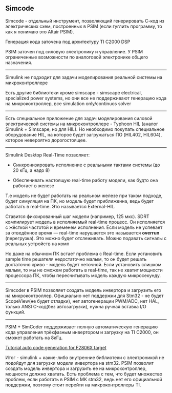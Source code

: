 ## Simcode

Simcode - отдельный инструмент, позволяющий генерировать С-код из электрических схем, построенных в PSIM (если гуглить программу, то как я понимаю это Altair PSIM).

Генерация кода заточена под архитектуру TI C2000 DSP

PSIM заточен под силовую электронику и управление. У PSIM ограниченные возможности по аналоговой электронике общего назначения. 

---

Simulink не подходит для задачи моделирования реальной системы на микроконтроллере 

Есть другие библиотеки кроме simscape - simscape electrical, specialized power systems, но они все не поддерживают генерацию кода на микроконтроллер, все simulation only/continuos solver

---
Есть специальное приложение для задач моделирования силовой электрической системы на микроконтроллере - Typhoon HIL (аналог Simulink + Simscape, но для HIL). Но необходимо покупать специальное оборудование HIL, на которое будет загружаться ПО (HIL402, HIL604), которое невероятно дорогостоящее.

---
Simulink Desktop Real-Time позволяет:
- Синхронизировать исполнение с реальными тактами системы (до 20 кГц, а надо 8)
    
- Обеспечивать настоящую real-time работу модели, как будто она работает в железе

Т.е модель не будет работать на реальном железе при таком подходе, будет симуляция на ПК, но модель будет приближенна, ведь будет работать в real-time. Это называется External-HIL. 

Ставится фиксированный шаг модели (например, 125 мкс). SDRT компилирует модель в исполняемый real-time процесс. Он исполняется с жёсткой частотой и временем исполнения. Если модель не успевает за отведённое время — real-time нарушается  это называется **overrun** (перегрузка). Это можно будет отслеживать. 
Можно подавать сигналы с реальных устройств на комп 

Но даже на обычном ПК встает проблема с Real-time. Если установить sample time решателя недостаточно малым, то он будет решать достаточно криво - модель будет неточной. Если установить слишком малым, то мы не сможем работать в real-time, так не хватит мощности процессора ПК, чтобы пересчитывать модель каждую микросекунду.

--- 
Simcoder в PSIM позволяет создать модель инвертора и загрузить его на микроконтроллер. Официально нет поддержки для Stm32 - не будет ScopeView(не будет отладки), нет автогенерации PWM/ADC, нет HAL, только ANSI C-код(без автозагрузки), нужна ручная вставка I/O функций. 

---

PSIM + SimCoder поддерживает полную автоматическую генерацию кода управления трёхфазным инвертором и загрузку на TI C2000, он сможет работать на 8кГц. 

[Tutorial auto code generation for F2806X target](https://2023.help.altair.com/psim-tut/tutorials/Tutorial%20-%20Auto%20Code%20Generation%20for%20F2806x%20Target.pdf?utm_source=chatgpt.com)


Итог - simulink + какие-либо внутренние библиотеки с электроникой не подойдут для загрузки модели инвертора на stm32. PSIM позволит создать модель инвертора и загрузить ее на микроконтроллер, мощности должно хватать. Есть проблема с тем, что будет множество проблем, если работать в PSIM с МК stm32, ведь нет его официальной поддержки, поэтому стоит перейти на микроконтроллеры TI.